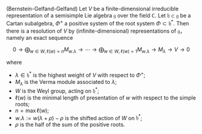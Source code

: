 (Bernstein-Gelfand-Gelfand) Let $V$ be a finite-dimensional irreducible representation of a semisimple Lie algebra $\mathfrak{g}$ over the field $\mathbb{C}$. Let $\mathfrak{h} \subset \mathfrak{g}$ be a Cartan subalgebra, $\Phi^+$ a positive system of the root system $\Phi \subset \mathfrak{h}^*$. Then there is a resolution of $V$ by (infinite-dimensional) representations of $\mathfrak{g}$， namely an exact sequence

$$
0 \to \bigoplus_{w \in W, \ell(w)=n} M_{w . \lambda} \to \cdots \to \bigoplus_{w \in W, \ell(w)=1} M_{w . \lambda} \to M_{\lambda} \to V \to 0
$$

where

- $\lambda \in \mathfrak{h}^*$ is the highest weight of $V$ with respect to $\Phi^+$;
- $M_{\lambda}$ is the Verma module associated to $\lambda$;
- $W$ is the Weyl group, acting on $\mathfrak{h}^*$;
- $\ell(w)$ is the minimal length of presentation of $w$ with respect to the simple roots;
- $n = \max \ell(w)$;
- $w . \lambda := w(\lambda + \rho) - \rho$ is the shifted action of $W$ on $\mathfrak{h}^*$;
- $\rho$ is the half of the sum of the positive roots.
